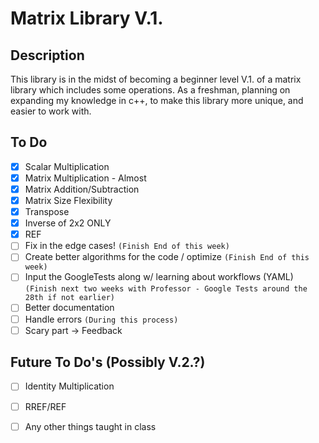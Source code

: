 # Matrix Library V.1.

## Description


This library is in the midst of becoming a beginner level V.1. of a matrix library which includes some operations. 
As a freshman, planning on expanding my knowledge in c++, to make this library more unique, and easier to work with. 

## To Do
- [x] Scalar Multiplication
- [x] Matrix Multiplication - Almost
- [x] Matrix Addition/Subtraction
- [x] Matrix Size Flexibility
- [x] Transpose
- [x] Inverse of 2x2 ONLY
- [x] REF
- [ ] Fix in the edge cases! ```(Finish End of this week)```
- [ ] Create better algorithms for the code / optimize ```(Finish End of this week)```
- [ ] Input the GoogleTests along w/ learning about workflows (YAML) ```(Finish next two weeks with Professor - Google Tests around the 28th if not earlier)```
- [ ] Better documentation 
- [ ] Handle errors ```(During this process)```
- [ ] Scary part -> Feedback

## Future To Do's (Possibly V.2.?)
- [ ] Identity Multiplication
- [ ] RREF/REF
- [ ] Any other things taught in class

